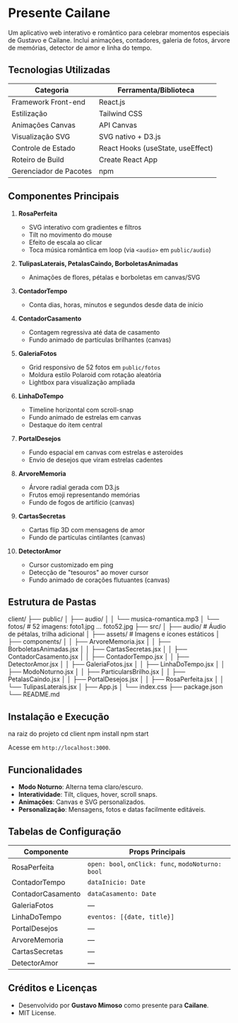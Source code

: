 # Presente Cailane

Um aplicativo web interativo e romântico para celebrar momentos especiais de Gustavo e Cailane. Inclui animações, contadores, galeria de fotos, árvore de memórias, detector de amor e linha do tempo.

## Tecnologias Utilizadas

| Categoria           | Ferramenta/Biblioteca               |
|---------------------|-------------------------------------|
| Framework Front-end | React.js                            |
| Estilização         | Tailwind CSS                        |
| Animações Canvas    | API Canvas                          |
| Visualização SVG    | SVG nativo + D3.js                  |
| Controle de Estado  | React Hooks (useState, useEffect)   |
| Roteiro de Build    | Create React App                    |
| Gerenciador de Pacotes | npm                             |

## Componentes Principais

1. **RosaPerfeita**  
   - SVG interativo com gradientes e filtros  
   - Tilt no movimento do mouse  
   - Efeito de escala ao clicar  
   - Toca música romântica em loop (via `<audio>` em `public/audio`)  

2. **TulipasLaterais, PetalasCaindo, BorboletasAnimadas**  
   - Animações de flores, pétalas e borboletas em canvas/SVG  

3. **ContadorTempo**  
   - Conta dias, horas, minutos e segundos desde data de início  

4. **ContadorCasamento**  
   - Contagem regressiva até data de casamento  
   - Fundo animado de partículas brilhantes (canvas)  

5. **GaleriaFotos**  
   - Grid responsivo de 52 fotos em `public/fotos`  
   - Moldura estilo Polaroid com rotação aleatória  
   - Lightbox para visualização ampliada  

6. **LinhaDoTempo**  
   - Timeline horizontal com scroll-snap  
   - Fundo animado de estrelas em canvas  
   - Destaque do item central  

7. **PortalDesejos**  
   - Fundo espacial em canvas com estrelas e asteroides  
   - Envio de desejos que viram estrelas cadentes  

8. **ArvoreMemoria**  
   - Árvore radial gerada com D3.js  
   - Frutos emoji representando memórias  
   - Fundo de fogos de artifício (canvas)  

9. **CartasSecretas**  
   - Cartas flip 3D com mensagens de amor  
   - Fundo de partículas cintilantes (canvas)  

10. **DetectorAmor**  
    - Cursor customizado em ping  
    - Detecção de "tesouros" ao mover cursor  
    - Fundo animado de corações flutuantes (canvas)  

## Estrutura de Pastas

client/
├── public/
│ ├── audio/
│ │ └── musica-romantica.mp3
│ └── fotos/ # 52 imagens: foto1.jpg … foto52.jpg
├── src/
│ ├── audio/ # Áudio de pétalas, trilha adicional
│ ├── assets/ # Imagens e ícones estáticos
│ ├── components/
│ │ ├── ArvoreMemoria.jsx
│ │ ├── BorboletasAnimadas.jsx
│ │ ├── CartasSecretas.jsx
│ │ ├── ContadorCasamento.jsx
│ │ ├── ContadorTempo.jsx
│ │ ├── DetectorAmor.jsx
│ │ ├── GaleriaFotos.jsx
│ │ ├── LinhaDoTempo.jsx
│ │ ├── ModoNoturno.jsx
│ │ ├── ParticularsBrilho.jsx
│ │ ├── PetalasCaindo.jsx
│ │ ├── PortalDesejos.jsx
│ │ ├── RosaPerfeita.jsx
│ │ └── TulipasLaterais.jsx
│ ├── App.js
│ └── index.css
├── package.json
└── README.md

## Instalação e Execução

na raiz do projeto
cd client
npm install
npm start

Acesse em `http://localhost:3000`.

## Funcionalidades

- **Modo Noturno**: Alterna tema claro/escuro.  
- **Interatividade**: Tilt, cliques, hover, scroll snaps.  
- **Animações**: Canvas e SVG personalizados.  
- **Personalização**: Mensagens, fotos e datas facilmente editáveis.  

## Tabelas de Configuração

| Componente              | Props Principais                                     |
|-------------------------|------------------------------------------------------|
| RosaPerfeita            | `open: bool`, `onClick: func`, `modoNoturno: bool`   |
| ContadorTempo           | `dataInicio: Date`                                   |
| ContadorCasamento       | `dataCasamento: Date`                                |
| GaleriaFotos            | —                                                    |
| LinhaDoTempo            | `eventos: [{date, title}]`                          |
| PortalDesejos           | —                                                    |
| ArvoreMemoria           | —                                                    |
| CartasSecretas          | —                                                    |
| DetectorAmor            | —                                                    |

## Créditos e Licenças

- Desenvolvido por **Gustavo Mimoso** como presente para **Cailane**.  
- MIT License.
